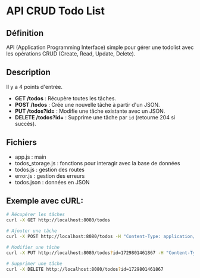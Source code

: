 # API CRUD Todo List

## Définition 
API (Application Programming Interface) simple pour gérer une todolist avec les
opérations CRUD (Create, Read, Update, Delete).

## Description 
Il y a 4 points d'entrée.

- **GET /todos** : Récupère toutes les tâches.
- **POST /todos** : Crée une nouvelle tâche à partir d'un JSON.
- **PUT /todos?id=** : Modifie une tâche existante avec un JSON.
- **DELETE /todos?id=** : Supprime une tâche par `id` (retourne 204 si succès).

## Fichiers
- app.js : main
- todos_storage.js : fonctions pour interagir avec la base de données
- todos.js : gestion des routes
- error.js : gestion des erreurs
- todos.json : données en JSON
 
 ## Exemple avec cURL:

 ```bash
# Récupérer les tâches
curl -X GET http://localhost:8080/todos

# Ajouter une tâche
curl -X POST http://localhost:8080/todos -H "Content-Type: application/json" -d '{"title": "boire de l`eau", "completed": false}'

# Modifier une tâche
curl -X PUT http://localhost:8080/todos?id=1729801461867 -H "Content-Type: application/json" -d '{"title": "boire de l`eau", "completed": true}'

# Supprimer une tâche
curl -X DELETE http://localhost:8080/todos?id=1729801461867


